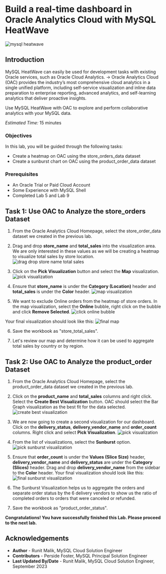 # Build a real-time dashboard in Oracle Analytics Cloud with MySQL HeatWave

![mysql heatwave](./images/mysql-heatwave-logo.jpeg " mysql heatwave")

## Introduction

MySQL HeatWave can easily be used for development tasks with existing Oracle services, such as Oracle Cloud Analytics. -> Oracle Analytics Cloud (OAC) provides the industry’s most comprehensive cloud analytics in a single unified platform, including self-service visualization and inline data preparation to enterprise reporting, advanced analytics, and self-learning analytics that deliver proactive insights.

Use MySQL HeatWave with OAC to explore and perform collaborative analytics with your MySQL data.

_Estimated Time:_ 15 minutes


### Objectives

In this lab, you will be guided through the following tasks:

- Create a heatmap on OAC using the store\_orders\_data dataset
- Create a sunburst chart on OAC using the product\_order\_data dataset

### Prerequisites

- An Oracle Trial or Paid Cloud Account
- Some Experience with MySQL Shell
- Completed Lab 5 and Lab 9

## Task 1: Use OAC to Analyze the store_orders Dataset

1. From the Oracle Analytics Cloud Homepage, select the store\_order\_data dataset we created in the previous lab.

2. Drag and drop **store\_name** and **total\_sales** into the visualization area. We are only interested in these values as we will be creating a heatmap to visualize total sales by store location. 
    ![drag drop store name total sales](./images/drag-drop-store-name-total-sales.png " drag drop store name total sales")

3. Click on the **Pick Visualization** button and select the **Map** visualization.
    ![pick visualization](./images/pick-visualization.png " pick visualization")

4. Ensure that **store\_name** is under the **Category (Location)** header and **total\_sales** is under the **Color** header.
    ![map visualization](./images/map-visualization.png " map visualization")

5. We want to exclude Online orders from the heatmap of store orders. In the map visualization, select the **Online** bubble, right click on the bubble and click **Remove Selected**.
    ![click online bubble](./images/click-online-bubble.png " click online bubble")

Your final visualization should look like this: 
    ![final map](./images/final-map.png " final map")

6. Save the workbook as "store\_total\_sales".

7. Let's review our map and determine how it can be used to aggregate total sales by country or by region. 

## Task 2: Use OAC to Analyze the product_order Dataset

1. From the Oracle Analytics Cloud Homepage, select the product\_order\_data dataset we created in the previous lab.

2. Click on the **product\_name** and **total\_sales** columns and right click. Select the **Create Best Visualization** button. OAC should select the Bar Graph visualization as the best fit for the data selected.
    ![create best visualization](./images/create-best-visualization.png " create best visualization")

3. We are now going to create a second visualization for our dashboard. Click on the **delivery\_status**, **delivery\_vendor\_name** and **order\_count** columns. Right click and select **Pick Visualization**. 
    ![pick visualization](./images/pick-visualization-2.png " pick visualization")

4. From the list of visualizations, select the **Sunburst** option.
    ![pick sunburst visualization](./images/pick-sunburst-visualization.png " pick sunburst visualization")

5. Ensure that **order\_count** is under the **Values (Slice Size)** header, **delivery\_vendor\_name** and **delivery\_status** are under the **Category (Slices)** header. Drag and drop **delivery\_vendor\_name** from the sidebar to the **Color** header. Your final visualization should look like this:
    ![final sunburst visualization](./images/final-sunburst-visualization.png " final sunburst visualization")

6. The Sunburst Visualization helps us to aggregate the orders and separate order status by the 6 delivery vendors to show us the ratio of completed orders to orders that were canceled or refunded.

7. Save the workbook as "product\_order\_status".

**Congratulations! You have successfully finished this Lab. Please proceed to the next lab.**


## Acknowledgements

- **Author** - Runit Malik, MySQL Cloud Solution Engineer
- **Contributors** - Perside Foster, MySQL Principal Solution Engineer
- **Last Updated By/Date** - Runit Malik, MySQL Cloud Solution Engineer, September 2023